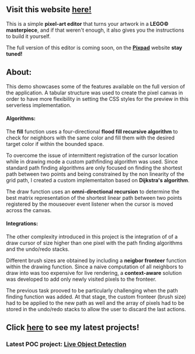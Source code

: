 ## Visit this website <a href="https://pixpad.github.io/playground/">here!</a>

This is a simple **pixel-art editor** that turns your artwork in a **LEGO© masterpiece**, and if that weren't enough, it also gives you the instructions to build it yourself. 

The full version of this editor is coming soon, on the <a href="https://pixpad.github.io/pixpad/gallery">**Pixpad**</a> website **stay tuned!**

## About:

This demo showcases some of the features available on the full version of the application. A tabular structure was used to create the pixel canvas in order to have more flexibility in setting the CSS styles for the preview in this serverless implementation.

#### Algorithms:

The **fill** function uses a four-directional **flood fill recursive algorithm** to check for neighbors with the same color and fill them with the desired target color if within the bounded space.

To overcome the issue of intermittent registration of the cursor location while in drawing mode a custom pathfinding algorithm was used. Since standard path finding algorithms are only focused on finding the shortest path between two points and being constrained by the non linearity of the grid path, I created a custom implementaiton based on **Dijkstra's algorithm**.

The draw function uses an **omni-directional recursion** to determine the best matrix representation of the shortest linear path between two points registered by the mouseover event listener when the cursor is moved across the canvas.

#### Integrations:

The other complexity introduced in this project is the integration of of a draw cursor of size higher than one pixel with the path finding algorithms and the undo/redo stacks. 

Different brush sizes are obtained by including a **neigbor fronteer** function within the drawing function. Since a naive computation of all neighbors to draw into was too expensive for live rendering, a **context-aware** solution was developed to add only newly visited pixels to the fronteer. 

The previous task prooved to be particularly challenging when the path finding function was added. At that stage, the custom fronteer (brush size) had to be applied to the new path as well and the array of pixels had to be stored in the undo/redo stacks to allow the user to discard the last actions. 

## Click <a href="https://nvios.github.io/luca_bontempi/main.html"><strong>here</strong></a> to see my latest projects!
### Latest POC project: <a href="https://luca-bontempi-object-detection.web.app/"><strong>Live Object Detection</strong></a>
